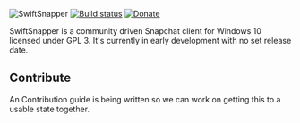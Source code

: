 ![SwiftSnapper](http://i.imgur.com/DDrYKL9.png)
[![Build status](https://ci.appveyor.com/api/projects/status/d8ldxvatsq9adp8w/branch/master?svg=true)](https://ci.appveyor.com/project/filfat/swiftsnapper)
[![Donate](https://img.shields.io/badge/donate-paypal-brightgreen.svg)](https://www.paypal.me/filiph/25)


SwiftSnapper is a community driven Snapchat client for Windows 10 licensed under GPL 3.
It's currently in early development with no set release date.

## Contribute
An Contribution guide is being written so we can work on getting this to a usable state together.

